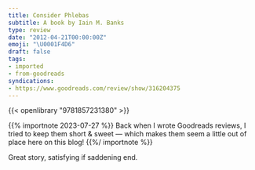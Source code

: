 ```yaml
---
title: Consider Phlebas
subtitle: A book by Iain M. Banks
type: review
date: "2012-04-21T00:00:00Z"
emoji: "\U0001F4D6"
draft: false
tags:
- imported
- from-goodreads
syndications:
- https://www.goodreads.com/review/show/316204375
---
```


{{< openlibrary "9781857231380" >}}

{{% importnote 2023-07-27 %}}
Back when I wrote Goodreads reviews, I tried to keep them short & sweet — which makes them seem a little out of place here on this blog!
{{%/ importnote %}}

Great story, satisfying if saddening end.
